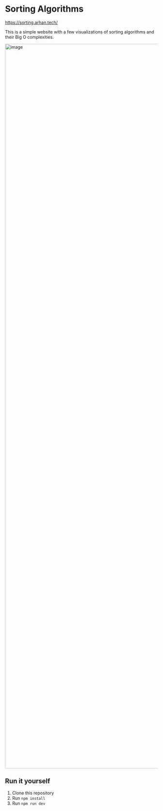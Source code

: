 # Sorting Algorithms

https://sorting.arhan.tech/

This is a simple website with a few visualizations of sorting algorithms and their Big O complexities.

<img width="2383" alt="image" src="https://github.com/user-attachments/assets/9687b835-55b3-4731-89e1-8a125c7dd919" />

## Run it yourself

1. Clone this repository
2. Run `npm install`
3. Run `npm run dev`
